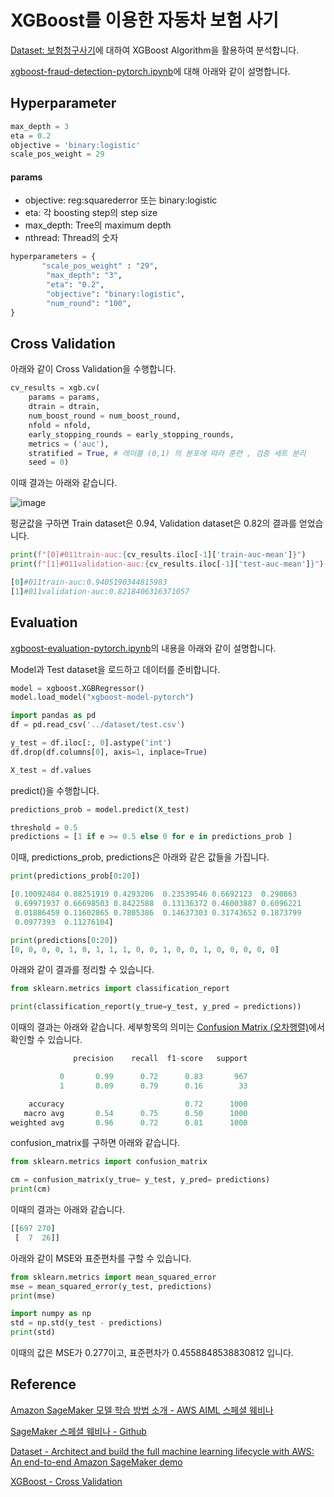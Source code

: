 #  XGBoost를 이용한 자동차 보험 사기 

[Dataset: 보험청구사기](https://github.com/kyopark2014/aws-sagemaker/blob/main/dataset.md)에 대하여 XGBoost Algorithm을 활용하여 분석합니다. 

[xgboost-fraud-detection-pytorch.ipynb](https://github.com/kyopark2014/ML-xgboost/blob/main/auto-insurance-claim/jupyter-local/xgboost-fraud-detection-pytorch.ipynb)에 대해 아래와 같이 설명합니다. 

## Hyperparameter

```python
max_depth = 3
eta = 0.2
objective = 'binary:logistic'
scale_pos_weight = 29
```

#### params 

- objective: reg:squarederror 또는 binary:logistic
- eta: 각 boosting step의 step size 
- max_depth: Tree의  maximum depth 
- nthread: Thread의 숫자

```python
hyperparameters = {
       "scale_pos_weight" : "29",    
        "max_depth": "3",
        "eta": "0.2",
        "objective": "binary:logistic",
        "num_round": "100",
}
```



## Cross Validation

아래와 같이 Cross Validation을 수행합니다. 

```python
cv_results = xgb.cv(
    params = params,
    dtrain = dtrain,
    num_boost_round = num_boost_round,
    nfold = nfold,
    early_stopping_rounds = early_stopping_rounds,
    metrics = ('auc'),
    stratified = True, # 레이블 (0,1) 의 분포에 따라 훈련 , 검증 세트 분리
    seed = 0)
```

이때 결과는 아래와 같습니다.

![image](https://user-images.githubusercontent.com/52392004/190918913-c46b4a23-76ef-4ae2-ac8f-56ffee12e01a.png)

펑균값을 구하면 Train dataset은 0.94, Validation dataset은 0.82의 결과를 얻었습니다. 

```python
print(f"[0]#011train-auc:{cv_results.iloc[-1]['train-auc-mean']}")
print(f"[1]#011validation-auc:{cv_results.iloc[-1]['test-auc-mean']}")

[0]#011train-auc:0.9405190344815983
[1]#011validation-auc:0.8218406316371057
```

## Evaluation

[xgboost-evaluation-pytorch.ipynb](https://github.com/kyopark2014/ML-xgboost/blob/main/auto-insurance-claim/jupyter-local/xgboost-evaluation-pytorch.ipynb)의 내용을 아래와 같이 설명합니다. 

Model과 Test dataset을 로드하고 데이터를 준비합니다. 

```python
model = xgboost.XGBRegressor()
model.load_model("xgboost-model-pytorch")

import pandas as pd
df = pd.read_csv('../dataset/test.csv')

y_test = df.iloc[:, 0].astype('int')    
df.drop(df.columns[0], axis=1, inplace=True)

X_test = df.values
```

predict()을 수행합니다. 

```python
predictions_prob = model.predict(X_test)

threshold = 0.5
predictions = [1 if e >= 0.5 else 0 for e in predictions_prob ] 
```

이때, predictions_prob, predictions은 아래와 같은 값들을 가집니다. 

```python
print(predictions_prob[0:20])

[0.10092484 0.08251919 0.4293206  0.23539546 0.6692123  0.290863
 0.69971937 0.66698503 0.8422588  0.13136372 0.46003887 0.6096221
 0.01886459 0.11602865 0.7805386  0.14637303 0.31743652 0.1873799
 0.0977393  0.11276104]

print(predictions[0:20])
[0, 0, 0, 0, 1, 0, 1, 1, 1, 0, 0, 1, 0, 0, 1, 0, 0, 0, 0, 0]
```

아래와 같이 결과를 정리할 수 있습니다. 

```python
from sklearn.metrics import classification_report

print(classification_report(y_true=y_test, y_pred = predictions))
```

이때의 결과는 아래와 같습니다. 세부항목의 의미는 [Confusion Matrix (오차행렬)](https://github.com/kyopark2014/ML-Algorithms/blob/main/confusion-matrix.md)에서 확인할 수 있습니다. 

```python
              precision    recall  f1-score   support

           0       0.99      0.72      0.83       967
           1       0.09      0.79      0.16        33

    accuracy                           0.72      1000
   macro avg       0.54      0.75      0.50      1000
weighted avg       0.96      0.72      0.81      1000
```

confusion_matrix를 구하면 아래와 같습니다. 

```python
from sklearn.metrics import confusion_matrix

cm = confusion_matrix(y_true= y_test, y_pred= predictions)    
print(cm)
```

이때의 결과는 아래와 같습니다. 

```python
[[697 270]
 [  7  26]]
```

아래와 같이 MSE와 표준편차를 구할 수 있습니다. 
```python
from sklearn.metrics import mean_squared_error
mse = mean_squared_error(y_test, predictions)
print(mse)

import numpy as np
std = np.std(y_test - predictions)
print(std)
```

이때의 값은 MSE가 0.277이고, 표준편차가 0.4558848538830812 입니다. 



## Reference

[Amazon SageMaker 모델 학습 방법 소개 - AWS AIML 스페셜 웨비나](https://www.youtube.com/watch?v=oQ7glJfD-BQ&list=PLORxAVAC5fUULZBkbSE--PSY6bywP7gyr)

[SageMaker 스페셜 웨비나 - Github](https://github.com/aws-samples/aws-ai-ml-workshop-kr/tree/master/sagemaker/sm-special-webinar)

[Dataset - Architect and build the full machine learning lifecycle with AWS: An end-to-end Amazon SageMaker demo](https://aws.amazon.com/ko/blogs/machine-learning/architect-and-build-the-full-machine-learning-lifecycle-with-amazon-sagemaker/)

[XGBoost - Cross Validation](https://rdrr.io/cran/xgboost/man/xgb.cv.html)



